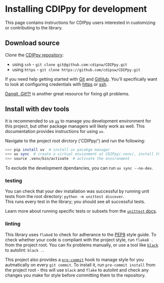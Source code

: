 # Installing CDIPpy for development
This page contains instructions for CDIPpy users interested in customizing or contributing to the library.

## Download source
Clone the [CDIPpy repository](https://github.com/cdipsw/CDIPpy):

* using `ssh` - `git clone git@github.com:cdipsw/CDIPpy.git`
* using `https` - `git clone https://github.com/cdipsw/CDIPpy.git`

If you need help getting started with [Git](https://git-scm.com/doc) and [GitHub](https://docs.github.com/en/enterprise-cloud@latest/get-started).
You'll specifically want to look at configuring credentials with [https](https://git-scm.com/docs/gitcredentials) or [ssh](https://docs.github.com/en/authentication/connecting-to-github-with-ssh).

[Dangit, Git!?!](https://dangitgit.com/) is another great resource for fixing git problems.

## Install with dev tools
It is recommended to us [`uv`](https://docs.astral.sh/uv/) to manage you development environment for this project, but other package managers will likely work as well. This documentation provides instructions for using `uv`.

Navigate to the project root dirctory ('CDIPpy/') and run the following:
``` bash
>>> pip install uv  # install uv pacakge manager
>>> uv sync  # create a virtual envionment at CDIPpy/.venv/, install the source code, its runtime dependencies and it's dev dependencies defined in pyproject.toml.
>>> source .venv/bin/activate  # activate the environment
```
To exclude the development dpendancies, you can run `uv sync --no-dev`.

### testing
You can check that your dev installation was successful by running unit tests from the root directory: `python -m unittest discover`.  
This runs every test in the library; you should see all successful tests.

Learn more about running specific tests or subsets from the [`unittest` docs](https://docs.python.org/3/library/unittest.html).

### linting
This library uses `flake8` to check for adherance to the [PEP8](https://peps.python.org/pep-0008/) style guide. To check whether your code is compliant with the project style, run `flake8 .` from the project root.  You can fix problems manually, or use a tool like [`black`](https://black.readthedocs.io/en/stable/) to autolint: `black .`.

This project also provides a [`pre-commit`](https://pre-commit.com/) hook to manage style for you autmatically on every `git commit`. To install it, run `pre-commit install` from the project root - this will use `black` and `flake` to autolint and check any changes you make for style before committing them to the repository.
